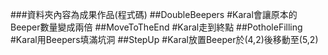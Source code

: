 ###資料夾內容為成果作品(程式碼)
##DoubleBeepers
#Karal會讓原本的Beeper數量變成兩倍
##MoveToTheEnd
#Karal走到終點
##PotholeFilling
#Karal用Beepers填滿坑洞
##StepUp
#Karal放置Beeper於(4,2)後移動至(5,2)
